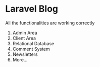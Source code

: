 # Laravel Blog 

All the functionalities are working correctly
1. Admin Area
2. Client Area
3. Relational Database
4. Comment System
5. Newsletters
6. More...
